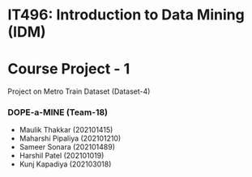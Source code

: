 # IT496: Introduction to Data Mining (IDM)
# Course Project - 1

Project on Metro Train Dataset (Dataset-4)



### DOPE-a-MINE (Team-18)
* Maulik Thakkar (202101415)
* Maharshi Pipaliya (202101210)
* Sameer Sonara (202101489)
* Harshil Patel (202101019)
* Kunj Kapadiya (202103018)
